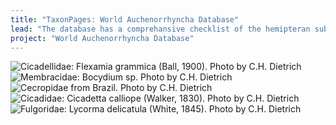 ```yaml
---
title: "TaxonPages: World Auchenorrhyncha Database"
lead: "The database has a comprehansive checklist of the hemipteran suborder Auchenorrhyncha. Besides nomenclature, the database contains descriptions, distributions, biological associations (host plants, parasitoids, etc.), literature references, illustrations, and tools for identification of selected groups. It was designed and maintained with support from several grants from National Science Foundation (USA)."
project: "World Auchenorrhyncha Database"
---
```


<p>
<img src='Flexamia_grammica_Cicadellidae.png' alt='Cicadellidae: Flexamia grammica (Ball, 1900). Photo by C.H. Dietrich'></a>
<img src='Bocydium_PNSO.png' alt='Membracidae: Bocydium sp. Photo by C.H. Dietrich'></a>
<img src='Cercopidae_Brazil.png' alt='Cecropidae from Brazil. Photo by C.H. Dietrich'></a>
<img src='Cicadidae_Cicadetta_calliope.png' alt='Cicadidae: Cicadetta calliope (Walker, 1830). Photo by C.H. Dietrich'></a>
<img src='Fulgorid_Lycorma_delicatula_China.png' alt='Fulgoridae: Lycorma delicatula (White, 1845). Photo by C.H. Dietrich'></a>
</p>

<br><br><br><br>
<center>
<autocomplete-otu style="width: 40rem;"/>
</center>

